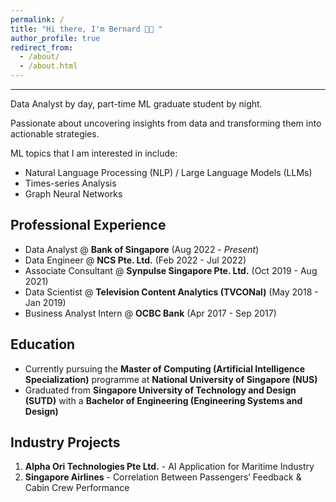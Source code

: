 ```yaml
---
permalink: /
title: "Hi there, I'm Bernard 👋🏼 "
author_profile: true
redirect_from: 
  - /about/
  - /about.html
---
```


<!-- About Me -->
------

Data Analyst by day, part-time ML graduate student by night.

Passionate about uncovering insights from data and transforming them into actionable strategies.

ML topics that I am interested in include: 
* Natural Language Processing (NLP) / Large Language Models (LLMs)
* Times-series Analysis
* Graph Neural Networks

## Professional Experience

* Data Analyst @ **Bank of Singapore** (Aug 2022 - _Present_)
* Data Engineer @ **NCS Pte. Ltd.** (Feb 2022 - Jul 2022)
* Associate Consultant @ **Synpulse Singapore Pte. Ltd.** (Oct 2019 - Aug 2021)
* Data Scientist @ **Television Content Analytics (TVCONal)** (May 2018 - Jan 2019)
* Business Analyst Intern @ **OCBC Bank** (Apr 2017 - Sep 2017)

## Education

* Currently pursuing the **Master of Computing (Artificial Intelligence Specialization)** programme at **National University of Singapore (NUS)**
* Graduated from **Singapore University of Technology and Design (SUTD)** with a **Bachelor of Engineering (Engineering Systems and Design)**

## Industry Projects

1. **Alpha Ori Technologies Pte Ltd.** - AI Application for Maritime Industry
2. **Singapore Airlines** - Correlation Between Passengers’ Feedback & Cabin Crew Performance
